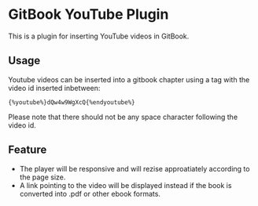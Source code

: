 GitBook YouTube Plugin
===

This is a plugin for inserting YouTube videos in GitBook.

## Usage

Youtube videos can be inserted into a gitbook chapter using a tag with the video id inserted inbetween:

```
{%youtube%}dQw4w9WgXcQ{%endyoutube%}
```

Please note that there should not be any space character following the video id.

## Feature

* The player will be responsive and will rezise approatiately according to the page size.
* A link pointing to the video will be displayed instead if the book is converted into .pdf or other ebook formats.